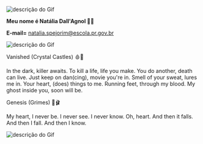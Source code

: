 ![descrição do Gif](https://media.tenor.com/Q8_Bxonht8UAAAAi/pink-banner.gif)        

**Meu nome é Natália Dall'Agnol 🦢🖤**

**E-mail=** natalia.spejorim@escola.pr.gov.br

![descrição do Gif](https://media1.tenor.com/m/zxI96_NJ6tEAAAAC/alice-in.gif)        

Vanished (Crystal Castles) 🩸🔪

In the dark, killer awaits.
To kill a life, life you make.
You do another, death can live.
Just keep on dan(cing), movie you're in.
Smell of your sweat, lures me in.
Your heart, (does) things to me.
Running feet, through my blood.
My ghost inside you, soon will be.

Genesis (Grimes) 🌹🩰

My heart, I never be.
I never see.
I never know.
Oh, heart.
And then it falls.
And then I fall.
And then I know.


![descrição do Gif](https://media.tenor.com/bcP6O6rOIO0AAAAi/coquette.gif)        
